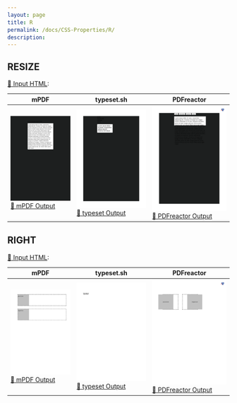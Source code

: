 ```yaml
---
layout: page
title: R
permalink: /docs/CSS-Properties/R/
description: 
---
```




## RESIZE

[📄 Input HTML](/html/CSS%20Properties/R/resize.html):

| mPDF | typeset.sh | PDFreactor |
|---------|---------|---------|
| ![mPDF Preview](mpdf__html_CSS_Properties_R_resize.html.png) [📕 mPDF Output](mpdf__html_CSS_Properties_R_resize.html.pdf) | ![typeset Preview](typeset__html_CSS_Properties_R_resize.html.png) [📕 typeset Output](typeset__html_CSS_Properties_R_resize.html.pdf) | ![PDFreactor Preview](pdfreactor__html_CSS_Properties_R_resize.html.png) [📕 PDFreactor Output](pdfreactor__html_CSS_Properties_R_resize.html.pdf)

## RIGHT

[📄 Input HTML](/html/CSS%20Properties/R/right.html):

| mPDF | typeset.sh | PDFreactor |
|---------|---------|---------|
| ![mPDF Preview](mpdf__html_CSS_Properties_R_right.html.png) [📕 mPDF Output](mpdf__html_CSS_Properties_R_right.html.pdf) | ![typeset Preview](typeset__html_CSS_Properties_R_right.html.png) [📕 typeset Output](typeset__html_CSS_Properties_R_right.html.pdf) | ![PDFreactor Preview](pdfreactor__html_CSS_Properties_R_right.html.png) [📕 PDFreactor Output](pdfreactor__html_CSS_Properties_R_right.html.pdf)


